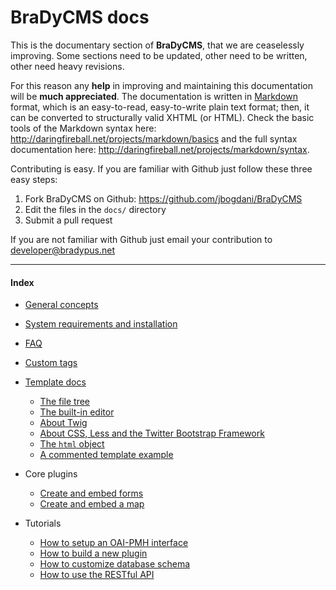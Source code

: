 # BraDyCMS docs


This is the documentary section of **BraDyCMS**, that we are ceaselessly improving.
Some sections need to be updated, other need to be written, other need heavy revisions.

For this reason any **help** in improving and maintaining this documentation will be **much appreciated**.
The documentation is written in [Markdown](http://daringfireball.net/projects/markdown/) format, which is 
an easy-to-read, easy-to-write plain text format; then, it can be converted to structurally valid XHTML (or HTML).
Check the basic tools of the Markdown syntax here: http://daringfireball.net/projects/markdown/basics and
the full syntax documentation here: http://daringfireball.net/projects/markdown/syntax.

Contributing is easy. If you are familiar with Github just follow these three easy steps:
1. Fork BraDyCMS on Github: https://github.com/jbogdani/BraDyCMS
2. Edit the files in the `docs/` directory
3. Submit a pull request

If you are not familiar with Github just email your contribution to [developer@bradypus.net](mailto:developer@bradypus.net)

---

#### Index
- [General concepts](#docs/read/general)
- [System requirements and installation](#docs/read/install)
- [FAQ](#docs/read/faq)
- [Custom tags](#docs/read/customtags)
- [Template docs](#docs/read/tmpl_index)
  - [The file tree](#docs/read/tmpl_files)
  - [The built-in editor](#docs/read/tmpl_editor)
  - [About Twig](#docs/read/tmpl_twig)
  - [About CSS, Less and the Twitter Bootstrap Framework](#docs/read/tmpl_less)
  - [The `html` object](#docs/read/tmpl_html)
  - [A commented template example](#docs/read/tmpl_example)

- Core plugins
  - [Create and embed forms](#docs/read/userform)
  - [Create and embed a map](#docs/read/usermap)

- Tutorials
  - [How to setup an OAI-PMH interface](#docs/read/oai)
  - [How to build a new plugin](#docs/read/customplugin)
  - [How to customize database schema](#docs/read/customfields)
  - [How to use the RESTful API](#docs/read/api)